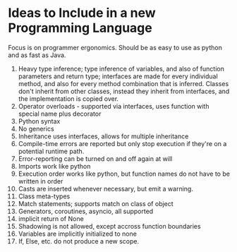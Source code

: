 # Ideas to Include in a new Programming Language
Focus is on programmer ergonomics. Should be as easy to use as python and as fast
as Java.

1. Heavy type inference; type inference of variables, and also of function parameters
   and return type; interfaces are made for every individual method, and also for
   every method combination that is inferred. Classes don't inherit from other classes,
   instead they inherit from interfaces, and the implementation is copied over.
2. Operator overloads - supported via interfaces, uses function with special name
   plus decorator
3. Python syntax
4. No generics
5. Inheritance uses interfaces, allows for multiple inheritance
6. Compile-time errors are reported but only stop execution if they're on a potential
   runtime path.
7. Error-reporting can be turned on and off again at will
8. Imports work like python
9. Execution order works like python, but function names do not have to be
   written in order
0. Casts are inserted whenever necessary, but emit a warning.
1. Class meta-types
2. Match statements; supports match on class of object
3. Generators, coroutines, asyncio, all supported
4. implicit return of None
5. Shadowing is not allowed, except accross function boundaries
6. Variables are implicitly initialized to none
7. If, Else, etc. do not produce a new scope.
